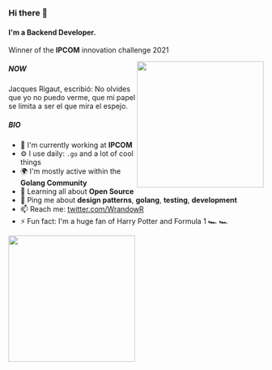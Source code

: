 ### Hi there 👋

#### I'm a Backend Developer.
Winner of the **IPCOM** innovation challenge 2021

<img align='right' src='https://up.gc-img.net/post_img/2021/03/xKueHYnIwXClCba_d4rp8_4.gif' width='250'>

##### NOW

Jacques Rigaut, escribió: No olvides que yo no puedo verme, que mi papel se limita a ser el que mira el espejo.

##### BIO

- 🏢 I'm currently working at **IPCOM**
- ⚙️ I use daily: `.go` and a lot of cool things
- 🌍 I'm mostly active within the **Golang Community**
- 🌱 Learning all about **Open Source**
- 💬 Ping me about **design patterns**, **golang**, **testing**, **development**
- 📫 Reach me: [twitter.com/WrandowR](https://twitter.com/....)
- ⚡️ Fun fact: I'm a huge fan of Harry Potter and Formula 1 🏎 🏎

<img align='left' src='https://hd-wallpaper.wiki/wp-content/uploads/2022/02/japanese-aesthetic-wallpaper.jpg' width='250'>
  

